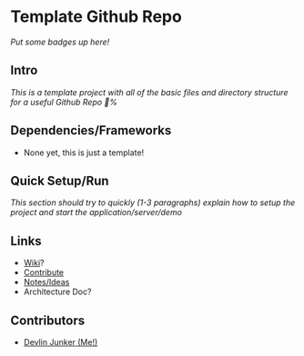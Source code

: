 # Template Github Repo

_Put some badges up here!_

## Intro

_This is a template project with all of the basic files and directory structure for a useful Github Repo :100:%_

## Dependencies/Frameworks

- None yet, this is just a template!

## Quick Setup/Run

_This section should try to quickly (1-3 paragraphs) explain how to setup the project and start the application/server/demo_

## Links

- [Wiki](../../wiki)?
- [Contribute](CONTRIBUTING.md)
- [Notes/Ideas](NOTES.md)
- Architecture Doc?

## Contributors

- [Devlin Junker (Me!)](mailto:devlinjunker@gmail.com)
